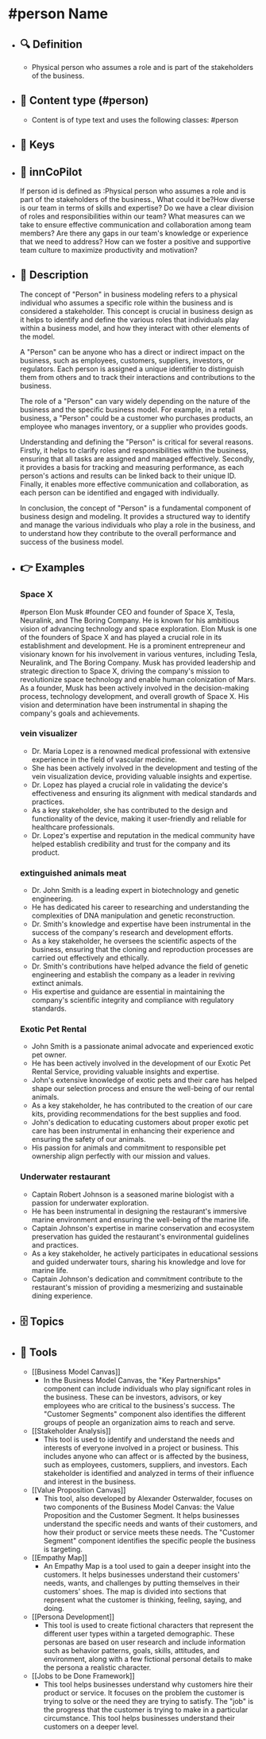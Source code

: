 # #person Name
- ## 🔍 Definition
  - Physical person who assumes a role and is part of the stakeholders of the business.
- ## 📰 Content type (#person)
  - Content is of type text and uses the following classes: #person

- ## 🔑 Keys
  
- ## 🤖 innCoPilot
  If person id is defined as :Physical person who assumes a role and is part of the stakeholders of the business., What could it be?How diverse is our team in terms of skills and expertise?
  Do we have a clear division of roles and responsibilities within our team?
  What measures can we take to ensure effective communication and collaboration among team members?
  Are there any gaps in our team's knowledge or experience that we need to address?
  How can we foster a positive and supportive team culture to maximize productivity and motivation?
- ## 📖 Description
  The concept of "Person" in business modeling refers to a physical individual who assumes a specific role within the business and is considered a stakeholder. This concept is crucial in business design as it helps to identify and define the various roles that individuals play within a business model, and how they interact with other elements of the model.
  
  A "Person" can be anyone who has a direct or indirect impact on the business, such as employees, customers, suppliers, investors, or regulators. Each person is assigned a unique identifier to distinguish them from others and to track their interactions and contributions to the business.
  
  The role of a "Person" can vary widely depending on the nature of the business and the specific business model. For example, in a retail business, a "Person" could be a customer who purchases products, an employee who manages inventory, or a supplier who provides goods.
  
  Understanding and defining the "Person" is critical for several reasons. Firstly, it helps to clarify roles and responsibilities within the business, ensuring that all tasks are assigned and managed effectively. Secondly, it provides a basis for tracking and measuring performance, as each person's actions and results can be linked back to their unique ID. Finally, it enables more effective communication and collaboration, as each person can be identified and engaged with individually.
  
  In conclusion, the concept of "Person" is a fundamental component of business design and modeling. It provides a structured way to identify and manage the various individuals who play a role in the business, and to understand how they contribute to the overall performance and success of the business model.
- ## 👉 Examples
  ### Space X
  #person Elon Musk #founder
  CEO and founder of Space X, Tesla, Neuralink, and The Boring Company. He is known for his ambitious vision of advancing technology and space exploration.
  Elon Musk is one of the founders of Space X and has played a crucial role in its establishment and development.
  He is a prominent entrepreneur and visionary known for his involvement in various ventures, including Tesla, Neuralink, and The Boring Company.
  Musk has provided leadership and strategic direction to Space X, driving the company's mission to revolutionize space technology and enable human colonization of Mars.
  As a founder, Musk has been actively involved in the decision-making process, technology development, and overall growth of Space X.
  His vision and determination have been instrumental in shaping the company's goals and achievements.
  ### vein visualizer
  - Dr. Maria Lopez is a renowned medical professional with extensive experience in the field of vascular medicine.
  - She has been actively involved in the development and testing of the vein visualization device, providing valuable insights and expertise.
  - Dr. Lopez has played a crucial role in validating the device's effectiveness and ensuring its alignment with medical standards and practices.
  - As a key stakeholder, she has contributed to the design and functionality of the device, making it user-friendly and reliable for healthcare professionals.
  - Dr. Lopez's expertise and reputation in the medical community have helped establish credibility and trust for the company and its product.
  ### extinguished animals meat
  - Dr. John Smith is a leading expert in biotechnology and genetic engineering.
  - He has dedicated his career to researching and understanding the complexities of DNA manipulation and genetic reconstruction.
  - Dr. Smith's knowledge and expertise have been instrumental in the success of the company's research and development efforts.
  - As a key stakeholder, he oversees the scientific aspects of the business, ensuring that the cloning and reproduction processes are carried out effectively and ethically.
  - Dr. Smith's contributions have helped advance the field of genetic engineering and establish the company as a leader in reviving extinct animals.
  - His expertise and guidance are essential in maintaining the company's scientific integrity and compliance with regulatory standards.
  ### Exotic Pet Rental
  - John Smith is a passionate animal advocate and experienced exotic pet owner.
  - He has been actively involved in the development of our Exotic Pet Rental Service, providing valuable insights and expertise.
  - John's extensive knowledge of exotic pets and their care has helped shape our selection process and ensure the well-being of our rental animals.
  - As a key stakeholder, he has contributed to the creation of our care kits, providing recommendations for the best supplies and food.
  - John's dedication to educating customers about proper exotic pet care has been instrumental in enhancing their experience and ensuring the safety of our animals.
  - His passion for animals and commitment to responsible pet ownership align perfectly with our mission and values.
  ### Underwater restaurant
  - Captain Robert Johnson is a seasoned marine biologist with a passion for underwater exploration.
  - He has been instrumental in designing the restaurant's immersive marine environment and ensuring the well-being of the marine life.
  - Captain Johnson's expertise in marine conservation and ecosystem preservation has guided the restaurant's environmental guidelines and practices.
  - As a key stakeholder, he actively participates in educational sessions and guided underwater tours, sharing his knowledge and love for marine life.
  - Captain Johnson's dedication and commitment contribute to the restaurant's mission of providing a mesmerizing and sustainable dining experience.
- ## 🗄️ Topics
  
- ## 🧰 Tools
  - [[Business Model Canvas]]
    - In the Business Model Canvas, the "Key Partnerships" component can include individuals who play significant roles in the business. These can be investors, advisors, or key employees who are critical to the business's success. The "Customer Segments" component also identifies the different groups of people an organization aims to reach and serve.
  - [[Stakeholder Analysis]]
    - This tool is used to identify and understand the needs and interests of everyone involved in a project or business. This includes anyone who can affect or is affected by the business, such as employees, customers, suppliers, and investors. Each stakeholder is identified and analyzed in terms of their influence and interest in the business.
  - [[Value Proposition Canvas]]
    - This tool, also developed by Alexander Osterwalder, focuses on two components of the Business Model Canvas: the Value Proposition and the Customer Segment. It helps businesses understand the specific needs and wants of their customers, and how their product or service meets these needs. The "Customer Segment" component identifies the specific people the business is targeting.
  - [[Empathy Map]]
    - An Empathy Map is a tool used to gain a deeper insight into the customers. It helps businesses understand their customers' needs, wants, and challenges by putting themselves in their customers' shoes. The map is divided into sections that represent what the customer is thinking, feeling, saying, and doing.
  - [[Persona Development]]
    - This tool is used to create fictional characters that represent the different user types within a targeted demographic. These personas are based on user research and include information such as behavior patterns, goals, skills, attitudes, and environment, along with a few fictional personal details to make the persona a realistic character.
  - [[Jobs to be Done Framework]]
    - This tool helps businesses understand why customers hire their product or service. It focuses on the problem the customer is trying to solve or the need they are trying to satisfy. The "job" is the progress that the customer is trying to make in a particular circumstance. This tool helps businesses understand their customers on a deeper level.
